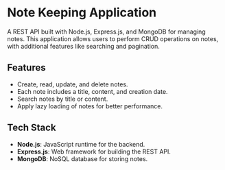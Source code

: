 # Note Keeping Application

A REST API built with Node.js, Express.js, and MongoDB for managing notes. This application allows users to perform CRUD operations on notes, with additional features like searching and pagination.

## Features

- Create, read, update, and delete notes.
- Each note includes a title, content, and creation date.
- Search notes by title or content.
- Apply lazy loading of notes for better performance.

## Tech Stack

- **Node.js**: JavaScript runtime for the backend.
- **Express.js**: Web framework for building the REST API.
- **MongoDB**: NoSQL database for storing notes.
